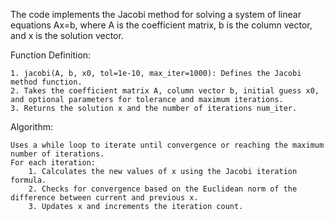 The code implements the Jacobi method for solving a system of linear equations Ax=b,
where A is the coefficient matrix, b is the column vector, 
and x is the solution vector. 

Function Definition:

    1. jacobi(A, b, x0, tol=1e-10, max_iter=1000): Defines the Jacobi method function.
    2. Takes the coefficient matrix A, column vector b, initial guess x0, and optional parameters for tolerance and maximum iterations.
    3. Returns the solution x and the number of iterations num_iter.

Algorithm:

    Uses a while loop to iterate until convergence or reaching the maximum number of iterations.
    For each iteration:
        1. Calculates the new values of x using the Jacobi iteration formula.
        2. Checks for convergence based on the Euclidean norm of the difference between current and previous x.
        3. Updates x and increments the iteration count.
